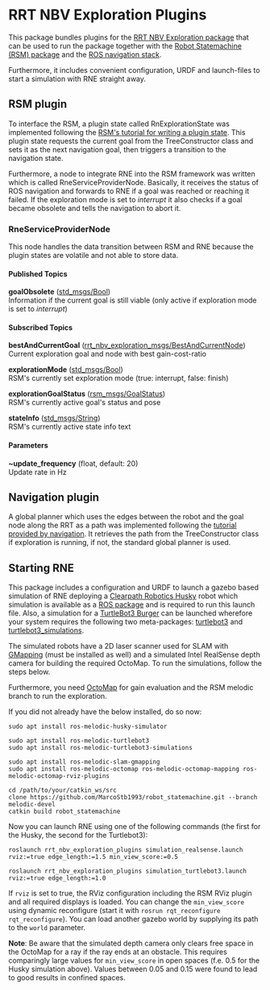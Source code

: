 # RRT NBV Exploration Plugins

This package bundles plugins for the [RRT NBV Exploration package](../rrt_nbv_exploration#rrt-nbv-exploration) that can be used to run the package together with the [Robot Statemachine (RSM) package](http://wiki.ros.org/robot_statemachine) and the [ROS navigation stack](http://wiki.ros.org/navigation).

Furthermore, it includes convenient configuration, URDF and launch-files to start a simulation with RNE straight away.

## RSM plugin

To interface the RSM, a plugin state called RnExplorationState was implemented following the [RSM's tutorial for writing a plugin state](http://wiki.ros.org/robot_statemachine/Tutorials/WritingAPluginState). This plugin state requests the current goal from the TreeConstructor class and sets it as the next navigation goal, then triggers a transition to the navigation state.

Furthermore, a node to integrate RNE into the RSM framework was written which is called RneServiceProviderNode. Basically, it receives the status of ROS navigation and forwards to RNE if a goal was reached or reaching it failed. If the exploration mode is set to *interrupt* it also checks if a goal became obsolete and tells the navigation to abort it.

### RneServiceProviderNode

This node handles the data transition between RSM and RNE because the plugin states are volatile and not able to store data. 

#### Published Topics

**goalObsolete** ([std_msgs/Bool](http://docs.ros.org/api/std_msgs/html/msg/Bool.html))  
Information if the current goal is still viable (only active if exploration mode is set to *interrupt*)

#### Subscribed Topics

**bestAndCurrentGoal** ([rrt_nbv_exploration_msgs/BestAndCurrentNode](../rrt_nbv_exploration_msgs/msg/BestAndCurrentNode.msg))  
Current exploration goal and node with best gain-cost-ratio

**explorationMode** ([std_msgs/Bool](http://docs.ros.org/api/std_msgs/html/msg/Bool.html))  
RSM's currently set exploration mode (true: interrupt, false: finish)

**explorationGoalStatus** ([rsm_msgs/GoalStatus](http://docs.ros.org/en/kinetic/api/rsm_msgs/html/msg/GoalStatus.html))  
RSM's currently active goal's status and pose

**stateInfo** ([std_msgs/String](http://docs.ros.org/api/std_msgs/html/msg/String.html))  
RSM's currently active state info text

#### Parameters

**~update_frequency** (float, default: 20)  
Update rate in Hz

## Navigation plugin

A global planner which uses the edges between the robot and the goal node along the RRT as a path was implemented following the [tutorial provided by navigation](http://wiki.ros.org/navigation/Tutorials/Writing%20A%20Global%20Path%20Planner%20As%20Plugin%20in%20ROS). It retrieves the path from the TreeConstructor class if exploration is running, if not, the standard global planner is used.

## Starting RNE

This package includes a configuration and URDF to launch a gazebo based simulation of RNE deploying a [Clearpath Robotics Husky](http://wiki.ros.org/Robots/Husky) robot which simulation is available as a [ROS package](http://wiki.ros.org/husky_simulator?distro=melodic) and is required to run this launch file. Also, a simulation for a [TurtleBot3 Burger](https://emanual.robotis.com/docs/en/platform/turtlebot3/overview) can be launched wherefore your system requires the following two meta-packages: [turtlebot3](http://wiki.ros.org/turtlebot3) and [turtlebot3_simulations](http://wiki.ros.org/turtlebot3_simulations).

The simulated robots have a 2D laser scanner used for SLAM with [GMapping](http://wiki.ros.org/slam_gmapping) (must be installed as well) and a simulated Intel RealSense depth camera for building the required OctoMap. To run the simulations, follow the steps below.

Furthermore, you need [OctoMap](http://wiki.ros.org/octomap) for gain evaluation and the RSM melodic branch to run the exploration.

If you did not already have the below installed, do so now:

```
sudo apt install ros-melodic-husky-simulator

sudo apt install ros-melodic-turtlebot3
sudo apt install ros-melodic-turtlebot3-simulations

sudo apt install ros-melodic-slam-gmapping
sudo apt install ros-melodic-octomap ros-melodic-octomap-mapping ros-melodic-octomap-rviz-plugins

cd /path/to/your/catkin_ws/src
clone https://github.com/MarcoStb1993/robot_statemachine.git --branch melodic-devel
catkin build robot_statemachine
```

Now you can launch RNE using one of the following commands (the first for the Husky, the second for the Turtlebot3):

```
roslaunch rrt_nbv_exploration_plugins simulation_realsense.launch rviz:=true edge_length:=1.5 min_view_score:=0.5

roslaunch rrt_nbv_exploration_plugins simulation_turtlebot3.launch rviz:=true edge_length:=1.0
```

If `rviz` is set to true, the RViz configuration including the RSM RViz plugin and all required displays is loaded. You can change the `min_view_score` using dynamic reconfigure (start it with `rosrun rqt_reconfigure rqt_reconfigure`). You can load another gazebo world by supplying its path to the `world` parameter.

**Note**: Be aware that the simulated depth camera only clears free space in the OctoMap for a ray if the ray ends at an obstacle. This requires comparingly large values for `min_view_score` in open spaces (f.e. 0.5 for the Husky simulation above). Values between 0.05 and 0.15 were found to lead to good results in confined spaces.



